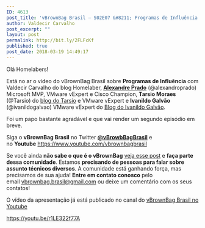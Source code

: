 ```yaml
---
ID: 4613
post_title: 'vBrownBag Brasil – S02E07 &#8211; Programas de Influência'
author: Valdecir Carvalho
post_excerpt: ""
layout: post
permalink: http://bit.ly/2FLFcKf
published: true
post_date: 2018-03-19 14:49:17
---
```

Olá Homelabers!

Está no ar o vídeo do vBrownBag Brasil sobre <strong>Programas de Influência</strong> com Valdecir Carvalho do blog Homelaber, <strong><a href="https://alexandroprado.com/" target="_blank" rel="noopener">Alexandre Prado</a></strong> (@alexandroprado)  Microsoft MVP, VMware vExpert e Cisco Champion, <strong>Tarsio Moraes</strong> (@Tarsio) do <a href="http://tarsiomoraes.com.br/pt/" target="_blank" rel="noopener">blog do Tarsio</a> e VMware vExpert e <strong>Ivanildo Galvão</strong> (@ivanildogalvao) VMware vExpert do <a href="http://www.ivanildogalvao.com.br/" target="_blank" rel="noopener">Blog do Ivanildo Galvão</a>.

Foi um papo bastante agradável e que vai render um segundo episódio em breve.

Siga o <strong>vBrownBag Brasil</strong> no Twitter <strong><a href="https://twitter.com/vBrowbBagBrasil" target="_blank" rel="nofollow noopener">@vBrowbBagBrasil</a></strong> e no <strong>Youtube</strong> <a href="https://www.youtube.com/vbrownbagbrasil" target="_blank" rel="noopener">https://www.youtube.com/vbrownbagbrasil</a>

Se você ainda <strong>não sabe o que é o vBrownBag</strong> <a href="http://homelaber.com.br/comunidade-vbrownbag-chega-ao-brasil-com-conteudo-em-portugues/" target="_blank" rel="noopener">veja esse post</a> e <strong>faça parte dessa comunidade</strong>. Estamos <strong>precisando de pessoas para falar sobre assunto técnicos diversos</strong>. A comunidade está ganhando força, mas precisamos de sua ajuda! <strong>Entre em contato conosco</strong> pelo email vbrownbag.brasil@gmail.com ou deixe um comentário com os seus contatos!

O vídeo da apresentação já está publicado no canal do <a href="https://www.youtube.com/vbrownbagbrasil" target="_blank" rel="noopener">vBrownBag Brasil no Youtube</a>

https://youtu.be/r1LE322f77A
